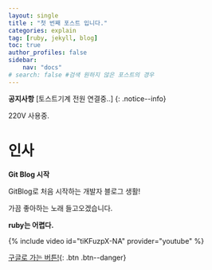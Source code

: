 ```yaml
---
layout: single
title : "첫 번째 포스트 입니다."
categories: explain
tag: [ruby, jekyll, blog]
toc: true
author_profiles: false
sidebar:
    nav: "docs"
# search: false #검색 원하지 않은 포스트의 경우
---
```


**공지사항** [토스트기계 전원 연결중..]
{: .notice--info}

<div class='notice'>
220V 사용중.
</div>

# 인사


**Git Blog 시작** 

GitBlog로 처음 시작하는 개발자 블로그 생활! 

가끔 좋아하는 노래 들고오겠습니다.


**ruby는 어렵다.**

{% include video id="tiKFuzpX-NA" provider="youtube" %}


[구글로 가는 버튼!](https://google.com){: .btn .btn--danger}